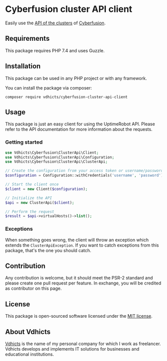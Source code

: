 # Cyberfusion cluster API client

Easily use the [API of the clusters](https://cluster-api.cyberfusion.nl/) of [Cyberfusion](https://cyberfusion.nl/).

## Requirements

This package requires PHP 7.4 and uses Guzzle.

## Installation

This package can be used in any PHP project or with any framework.

You can install the package via composer:

`composer require vdhicts/cyberfusion-cluster-api-client`

## Usage

This package is just an easy client for using the UptimeRobot API. Please refer to the API documentation for more 
information about the requests.

### Getting started

```php
use Vdhicts\Cyberfusion\ClusterApi\Client;
use Vdhicts\Cyberfusion\ClusterApi\Configuration;
use Vdhicts\Cyberfusion\ClusterApi\ClusterApi;

// Create the configuration from your access token or username/password
$configuration = Configuration::withCredentials('username', 'password');

// Start the client once
$client = new Client($configuration);

// Initialize the API
$api = new ClusterApi($client);

// Perform the request
$result = $api->virtualHosts()->list();
```

### Exceptions

When something goes wrong, the client will throw an exception which extends the `ClusterApiException`. If you want to 
catch exceptions from this package, that's the one you should catch.

## Contribution

Any contribution is welcome, but it should meet the PSR-2 standard and please create one pull request per feature. In
exchange, you will be credited as contributor on this page.

## License

This package is open-sourced software licensed under the [MIT license](http://opensource.org/licenses/MIT).

## About Vdhicts

[Vdhicts](https://www.vdhicts.nl) is the name of my personal company for which I work as freelancer. Vdhicts develops 
and implements IT solutions for businesses and educational institutions.
